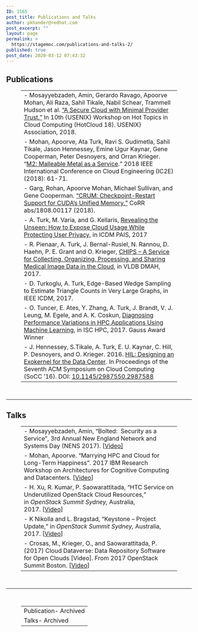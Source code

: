 ```yaml
---
ID: 1565
post_title: Publications and Talks
author: pkhander@redhat.com
post_excerpt: ""
layout: page
permalink: >
  https://stagemoc.com/publications-and-talks-2/
published: true
post_date: 2020-03-12 07:43:32
---
```

<!-- wp:group -->
<div class="wp-block-group"><div class="wp-block-group__inner-container"><!-- wp:heading -->
<h2>Publications</h2>
<!-- /wp:heading -->

<!-- wp:table {"className":"is-style-stripes"} -->
<figure class="wp-block-table is-style-stripes"><table class=""><tbody><tr><td>-  Mosayyebzadeh, Amin, Gerardo Ravago, Apoorve Mohan, Ali Raza, Sahil Tikale, Nabil Schear, Trammell Hudson et al. <a href="https://www.usenix.org/conference/hotcloud18/presentation/mosayyebzadeh">“A Secure Cloud with Minimal Provider Trust.”</a> In 10th {USENIX} Workshop on Hot Topics in Cloud Computing (HotCloud 18). USENIX} Association, 2018. </td></tr><tr><td>-  Mohan, Apoorve, Ata Turk, Ravi S. Gudimetla, Sahil Tikale, Jason  Hennessey, Emine Ugur Kaynar, Gene Cooperman, Peter Desnoyers, and Orran  Krieger. “<a href="https://ieeexplore.ieee.org/document/8360313">M2: Malleable Metal as a Service</a>.” 2018 IEEE International Conference on Cloud Engineering (IC2E)(2018): 61-71. </td></tr><tr><td>-  Garg, Rohan, Apoorve Mohan, Michael Sullivan, and Gene Cooperman. <a href="https://arxiv.org/pdf/1808.00117.pdf">“CRUM: Checkpoint-Restart Support for CUDA’s Unified Memory.”</a> CoRR abs/1808.00117 (2018). </td></tr><tr><td>-  A. Turk, M. Varia, and G. Kellaris, <a href="https://arxiv.org/abs/1710.00714">Revealing the Unseen: How to Expose Cloud Usage While Protecting User Privacy</a>, in ICDM PAIS, 2017 </td></tr><tr><td>-  R. Pienaar, A. Turk, J. Bernal-Rusiel, N. Rannou, D. Haehn, P. E. Grant and O. Krieger, <a href="https://arxiv.org/abs/1710.00734">CHIPS – A Service for Collecting, Organizing, Processing, and Sharing Medical Image Data in the Cloud</a>, in VLDB DMAH, 2017. </td></tr><tr><td>-  D. Turkoglu, A. Turk, Edge-Based Wedge Sampling to Estimate Triangle Counts in Very Large Graphs, in IEEE ICDM, 2017. </td></tr><tr><td>-  O. Tuncer, E. Ates, Y. Zhang, A. Turk, J. Brandt, V. J. Leung, M. Egele, and A. K. Coskun, <a href="http://www.bu.edu/peaclab/files/2017/04/tuncer_isc2017.pdf">Diagnosing Performance Variations in HPC Applications Using Machine Learning</a>, in ISC HPC, 2017. Gauss Award Winner </td></tr><tr><td>- J. Hennessey, S.Tikale, A. Turk, E. U. Kaynar, C. Hill, P. Desnoyers, and O. Krieger. 2016. <a href="https://open.bu.edu/handle/2144/19198">HIL: Designing an Exokernel for the Data Center</a>. In Proceedings of the Seventh ACM Symposium on Cloud Computing (SoCC ’16). DOI: <a href="https://dx.doi.org/10.1145/2987550.2987588">10.1145/2987550.2987588</a> </td></tr></tbody></table></figure>
<!-- /wp:table --></div></div>
<!-- /wp:group -->

<!-- wp:html -->
<br>
<!-- /wp:html -->

<!-- wp:group -->
<div class="wp-block-group"><div class="wp-block-group__inner-container"><!-- wp:separator -->
<hr class="wp-block-separator"/>
<!-- /wp:separator -->

<!-- wp:heading -->
<h2>Talks</h2>
<!-- /wp:heading -->

<!-- wp:table {"className":"is-style-stripes"} -->
<figure class="wp-block-table is-style-stripes"><table class=""><tbody><tr><td>-  Mosayyebzadeh, Amin, “Bolted:&nbsp; Security as a Service”, 3rd Annual New England Network and Systems Day (NENS 2017). [<a href="http://systems.cs.brown.edu/nens/2017/program/">Video]</a> </td></tr><tr><td>-  Mohan, Apoorve. “Marrying HPC and Cloud for Long-Term Happiness”.  2017 IBM Research Workshop on Architectures for Cognitive Computing and  Datacenters. [<a href="https://researcher.watson.ibm.com/researcher/view_group_subpage.php?id=8189#Apoorve">Video</a>] </td></tr><tr><td>-  H. Xu, R. Kumar, P. Saowarattitada, “HTC Service on Underutilized OpenStack Cloud Resources,” in&nbsp;<em>OpenStack Summit&nbsp;Sydney,&nbsp;</em>Australia, 2017.&nbsp;[<a href="https://youtu.be/jBJtrvLpGNA">Video</a>] </td></tr><tr><td>-  K Nikolla and L. Bragstad, “Keystone – Project Update,” in&nbsp;<em>OpenStack Summit Sydney,&nbsp;</em>Australia, 2017. [<a href="https://youtu.be/q0OSF_URbC0">Video</a>] </td></tr><tr><td>-  Crosas, M., Krieger, O., and Saowarattitada, P. (2017)&nbsp;Cloud  Dataverse: Data Repository Software for Open Clouds [Video]. From 2017  OpenStack Summit Boston. [<a href="https://youtu.be/KhwGuJy8WDU">Video</a>] </td></tr></tbody></table></figure>
<!-- /wp:table --></div></div>
<!-- /wp:group -->

<!-- wp:html -->
<br>
<!-- /wp:html -->

<!-- wp:separator -->
<hr class="wp-block-separator"/>
<!-- /wp:separator -->

<!-- wp:html -->
<br>
<!-- /wp:html -->

<!-- wp:table {"className":"is-style-stripes"} -->
<figure class="wp-block-table is-style-stripes"><table class=""><tbody><tr><td>Publication- Archived</td></tr><tr><td>Talks- Archived</td></tr></tbody></table></figure>
<!-- /wp:table -->

<!-- wp:spacer -->
<div style="height:100px" aria-hidden="true" class="wp-block-spacer"></div>
<!-- /wp:spacer -->

<!-- wp:paragraph -->
<p></p>
<!-- /wp:paragraph -->